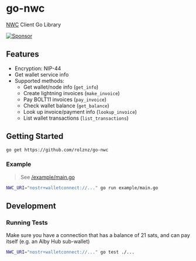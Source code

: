 # go-nwc

[NWC](https://nwc.dev) Client Go Library

[![Sponsor](https://lnfly.albylabs.com/api/apps/386/proxy/api/badge/7f8a5810-ad2f-42d0-add2-31cc5d873202)](https://sponsor.lnfly.albylabs.com/?project=7f8a5810-ad2f-42d0-add2-31cc5d873202)

## Features

- Encryption: NIP-44
- Get wallet service info
- Supported methods:
  - Get wallet/node info (`get_info`)
  - Create lightning invoices (`make_invoice`)
  - Pay BOLT11 invoices (`pay_invoice`)
  - Check wallet balance (`get_balance`)
  - Look up invoice/payment info (`lookup_invoice`)
  - List wallet transactions (`list_transactions`)

## Getting Started

`go get https://github.com/rolznz/go-nwc`

### Example

> See [/example/main.go](/example/main.go)

```bash
NWC_URI="nostr+walletconnect://..." go run example/main.go
```

## Development

### Running Tests

Make sure you have a connection that has a balance of 21 sats, and can pay itself (e.g. an Alby Hub sub-wallet)

```bash
NWC_URI="nostr+walletconnect://..." go test ./...
```
